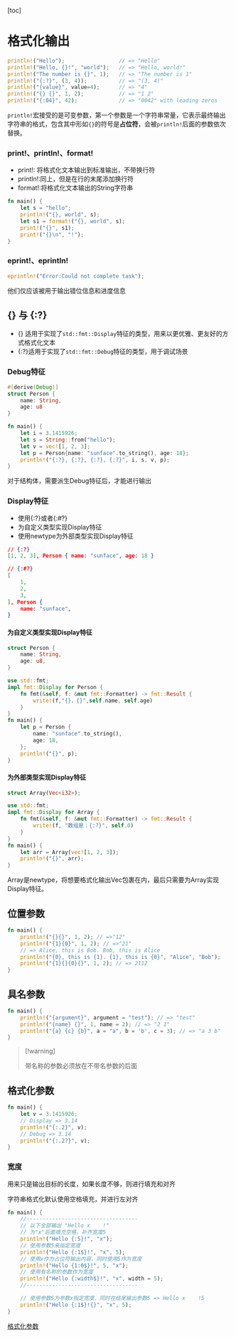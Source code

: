 [toc]

# 格式化输出

~~~ rust
println!("Hello");                 // => "Hello"
println!("Hello, {}!", "world");   // => "Hello, world!"
println!("The number is {}", 1);   // => "The number is 1"
println!("{:?}", (3, 4));          // => "(3, 4)"
println!("{value}", value=4);      // => "4"
println!("{} {}", 1, 2);           // => "1 2"
println!("{:04}", 42);             // => "0042" with leading zeros
~~~

`println!`宏接受的是可变参数，第一个参数是一个字符串常量，它表示最终输出字符串的格式，包含其中形如`{}`的符号是**占位符**，会被`println!`后面的参数依次替换。

### print!、println!、format!

*   print!: 将格式化文本输出到标准输出，不带换行符
*   println!:同上，但是在行的末尾添加换行符
*   format!:将格式化文本输出的String字符串

~~~ rust
fn main() {
    let s = "hello";
    println!("{}, world", s);
    let s1 = format!("{}, world", s);
    print!("{}", s1);
    print!("{}\n", "!");
}
~~~

### eprint!、eprintln!

~~~ rust
eprintln!("Error:Could not complete task");
~~~

他们仅应该被用于输出错位信息和进度信息

## {} 与 {:?}

*   {} 适用于实现了`std::fmt::Display`特征的类型，用来以更优雅、更友好的方式格式化文本
*   {:?}适用于实现了`std::fmt::Debug`特征的类型，用于调试场景

### Debug特征

~~~ rust
#[derive(Debug)]
struct Person {
    name: String,
    age: u8
}

fn main() {
    let i = 3.1415926;
    let s = String::from("hello");
    let v = vec![1, 2, 3];
    let p = Person{name: "sunface".to_string(), age: 18};
    println!("{:?}, {:?}, {:?}, {:?}", i, s, v, p);
}
~~~

对于结构体，需要派生Debug特征后，才能进行输出

### Display特征

*   使用{:?}或者{:#?}
*   为自定义类型实现Display特征
*   使用newtype为外部类型实现Display特征

~~~json
// {:?}
[1, 2, 3], Person { name: "sunface", age: 18 }

// {:#?}
[
    1,
    2,
    3,
], Person {
    name: "sunface",
}
~~~

#### 为自定义类型实现Display特征

~~~ rust
struct Person {
    name: String,
    age: u8,
}

use std::fmt;
impl fmt::Display for Person {
    fn fmt(&self, f: &mut fmt::Formatter) -> fmt::Result {
        write!(f,"{}，{}",self.name, self.age)
    }
}
fn main() {
    let p = Person {
        name: "sunface".to_string(),
        age: 18,
    };
    println!("{}", p);
}
~~~

#### 为外部类型实现Display特征

~~~ rust
struct Array(Vec<i32>);

use std::fmt;
impl fmt::Display for Array {
    fn fmt(&self, f: &mut fmt::Formatter) -> fmt::Result {
        write!(f, "数组是：{:?}", self.0)
    }
}
fn main() {
    let arr = Array(vec![1, 2, 3]);
    println!("{}", arr);
}
~~~

Array是newtype，将想要格式化输出Vec包裹在内，最后只需要为Array实现Display特征。

## 位置参数

~~~ rust
fn main() {
    println!("{}{}", 1, 2); // =>"12"
    println!("{1}{0}", 1, 2); // =>"21"
    // => Alice, this is Bob. Bob, this is Alice
    println!("{0}, this is {1}. {1}, this is {0}", "Alice", "Bob");
    println!("{1}{}{0}{}", 1, 2); // => 2112
}
~~~

## 具名参数

~~~ rust
fn main() {
    println!("{argument}", argument = "test"); // => "test"
    println!("{name} {}", 1, name = 2); // => "2 1"
    println!("{a} {c} {b}", a = "a", b = 'b', c = 3); // => "a 3 b"
}
~~~

>   [!warning]
>
>   带名称的参数必须放在不带名参数的后面

## 格式化参数

~~~ rust
fn main() {
    let v = 3.1415926;
    // Display => 3.14
    println!("{:.2}", v);
    // Debug => 3.14
    println!("{:.2?}", v);
}
~~~

###  宽度

用来只是输出目标的长度，如果长度不够，则进行填充和对齐

字符串格式化默认使用空格填充，并进行左对齐

~~~ rust
fn main() {
    //-----------------------------------
    // 以下全部输出 "Hello x    !"
    // 为"x"后面填充空格，补齐宽度5
    println!("Hello {:5}!", "x");
    // 使用参数5来指定宽度
    println!("Hello {:1$}!", "x", 5);
    // 使用x作为占位符输出内容，同时使用5作为宽度
    println!("Hello {1:0$}!", 5, "x");
    // 使用有名称的参数作为宽度
    println!("Hello {:width$}!", "x", width = 5);
    //-----------------------------------

    // 使用参数5为参数x指定宽度，同时在结尾输出参数5 => Hello x    !5
    println!("Hello {:1$}!{}", "x", 5);
}
~~~





[格式化参数](https://course.rs/basic/formatted-output.html#%E4%BD%8D%E7%BD%AE%E5%8F%82%E6%95%B0)